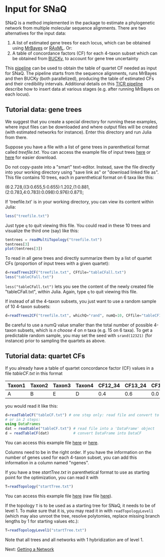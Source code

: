 # Input for SNaQ

SNaQ is a method implemented in the package to estimate a phylogenetic network
from multiple molecular sequence alignments. There are two alternatives for the input data:

1. A list of estimated gene trees for each locus, which can be obtained using
  [MrBayes](http://mrbayes.sourceforge.net) or [RAxML](http://sco.h-its.org/exelixis/software.html). Or:
2. A table of concordance factors (CF) for each 4-taxon subset which can be
  obtained from [BUCKy](http://www.stat.wisc.edu/~ane/bucky/),
  to account for gene tree uncertainty

This [pipeline](https://github.com/nstenz/TICR) can be used to obtain the table of 
quartet CF needed as input for SNaQ. The pipeline starts from the sequence alignments,
runs MrBayes and then BUCKy (both parallelized), producing the
table of estimated CFs and their credibility intervals.
Additional details on this [TICR pipeline](@ref)
describe how to insert data at various stages (e.g. after running MrBayes on each locus).
 
## Tutorial data: gene trees

<!--The examples files for this section can be found within the
PhyloNetworks folder, typically in your
*HOME/.julia/v0.4/PhyloNetworks/examples/*. However, links to the
files are also included below.
-->
We suggest that you create a special directory for running these examples,
where input files can be downloaded and where output files will be
created (with estimated networks for instance). Enter this directory
and run Julia from there.

Suppose you have a file with a list of gene trees in parenthetical
format called *treefile.txt*.
You can access the example file of input trees
[here](https://github.com/crsl4/PhyloNetworks/blob/master/examples/treefile.txt)
or
[here](https://raw.githubusercontent.com/crsl4/PhyloNetworks/master/examples/treefile.txt)
for easier download.

Do not copy-paste into a "smart" text-editor. Instead, save the file
directly into your working directory using "save link as" or "download linked file as".
This file contains 10 trees, each in parenthetical format on 6 taxa
like this:

(6:2.728,((3:0.655,5:0.655):1.202,(1:0.881,(2:0.783,4:0.783):0.098):0.976):0.871);

If 'treefile.txt' is in your working directory, you can view its content
within Julia:
```julia
less("treefile.txt")
```
Just type `q` to quit viewing this file.
You could read in these 10 trees and visualize the third one (say) like this:
```julia
tentrees = readMultiTopology("treefile.txt")
tentrees[3]
plot(tentrees[3])
```
To read in all gene trees and directly summarize them by a list
of quartet CFs (proportion of input trees with a given quartet):
```julia
d=readTrees2CF("treefile.txt", CFfile="tableCFall.txt")
less("tableCFall.txt")
```
`less("tableCFall.txt")` lets you see the content of the newly created
file "tableCFall.txt", within Julia. Again, type `q` to quit viewing this file.

If instead of all the 4-taxon subsets, you just want to use a random
sample of 10 4-taxon subsets:
```julia
d=readTrees2CF("treefile.txt", whichQ="rand", numQ=10, CFfile="tableCF10.txt")
```
Be careful to use a numQ value smaller than the total number of possible
4-taxon subsets, which is *n choose 4* on *n* taxa (e.g. 15 on 6 taxa).
To get a predictable random sample, you may set the seed with `srand(12321)`
(for instance) prior to sampling the quartets as above.

## Tutorial data: quartet CFs

If you already have a table of quartet concordance factor (CF) values in a file *tableCF.txt*
in this format

|Taxon1 | Taxon2 | Taxon3 | Taxon4 | CF12_34 | CF13_24 | CF14_23 |
|:------|:-------|:-------|:-------|:--------|:--------|:--------|
|A| B| E | D|   0.4 |       0.6 |       0.0|

you would read it like this:
```julia
d=readTableCF("tableCF.txt") # one step only: read file and convert to 'DataCF' object
# or in 2 steps:
using DataFrames
dat = readtable("tableCF.txt") # read file into a 'DataFrame' object
d = readTableCF(dat)           # convert DataFrame into DataCF
```
You can access this example file
[here](https://github.com/crsl4/PhyloNetworks/blob/master/examples/tableCF.txt)
or
[here](https://raw.githubusercontent.com/crsl4/PhyloNetworks/master/examples/tableCF.txt).

Columns need to be in the right order. If you have the information on the number of genes used for each 4-taxon subset, you can add this information in a column named "ngenes".

If you have a tree *startTree.txt* in parenthetical format to
use as starting point for the optimization, you can read it with
```julia
T=readTopology("startTree.txt")
```
You can access this example file
[here](https://github.com/crsl4/PhyloNetworks/blob/master/examples/startTree.txt)
(raw file
[here](https://raw.githubusercontent.com/crsl4/PhyloNetworks/master/examples/startTree.txt)).

If the topology `T` is to be used as a starting tree for SNaQ, it needs
to be of level 1. To make sure that it is, you may read it in with
`readTopologyLevel1` (which may also unroot the tree, resolve polytomies,
replace missing branch lengths by 1 for starting values etc.):
```julia
T=readTopologyLevel1("startTree.txt")
```
Note that all trees and all networks with 1 hybridization are of level 1.

Next: [Getting a Network](@ref)
